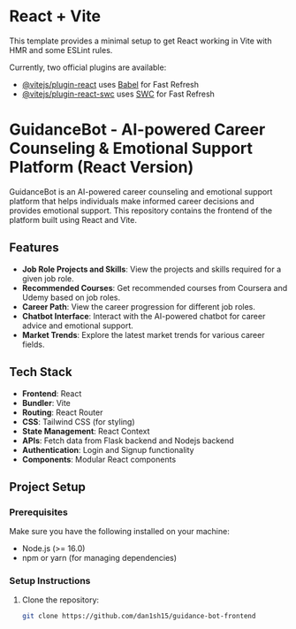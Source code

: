 # React + Vite

This template provides a minimal setup to get React working in Vite with HMR and some ESLint rules.

Currently, two official plugins are available:

- [@vitejs/plugin-react](https://github.com/vitejs/vite-plugin-react/blob/main/packages/plugin-react/README.md) uses [Babel](https://babeljs.io/) for Fast Refresh
- [@vitejs/plugin-react-swc](https://github.com/vitejs/vite-plugin-react-swc) uses [SWC](https://swc.rs/) for Fast Refresh

# GuidanceBot - AI-powered Career Counseling & Emotional Support Platform (React Version)

GuidanceBot is an AI-powered career counseling and emotional support platform that helps individuals make informed career decisions and provides emotional support. This repository contains the frontend of the platform built using React and Vite.

## Features
- **Job Role Projects and Skills**: View the projects and skills required for a given job role.
- **Recommended Courses**: Get recommended courses from Coursera and Udemy based on job roles.
- **Career Path**: View the career progression for different job roles.
- **Chatbot Interface**: Interact with the AI-powered chatbot for career advice and emotional support.
- **Market Trends**: Explore the latest market trends for various career fields.

## Tech Stack
- **Frontend**: React
- **Bundler**: Vite
- **Routing**: React Router
- **CSS**: Tailwind CSS (for styling)
- **State Management**: React Context
- **APIs**: Fetch data from Flask backend and Nodejs backend
- **Authentication**: Login and Signup functionality
- **Components**: Modular React components

## Project Setup

### Prerequisites
Make sure you have the following installed on your machine:
- Node.js (>= 16.0)
- npm or yarn (for managing dependencies)

### Setup Instructions

1. Clone the repository:

   ```bash
   git clone https://github.com/dan1sh15/guidance-bot-frontend
